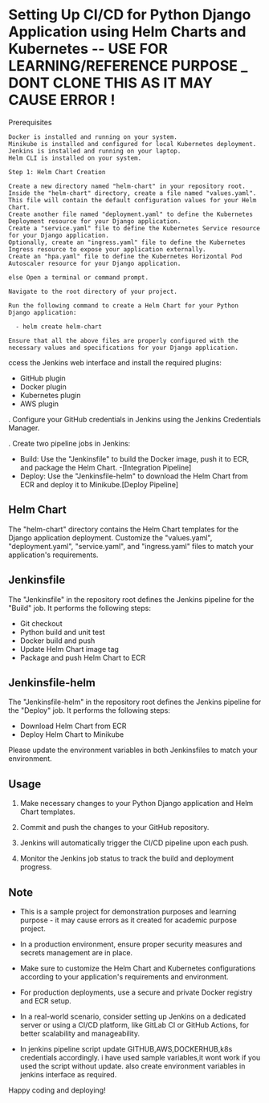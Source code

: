 #  Setting Up CI/CD for Python Django Application using Helm Charts and Kubernetes -- USE FOR LEARNING/REFERENCE PURPOSE _ DONT CLONE THIS AS IT MAY CAUSE ERROR !

Prerequisites

    Docker is installed and running on your system.
    Minikube is installed and configured for local Kubernetes deployment.
    Jenkins is installed and running on your laptop.
    Helm CLI is installed on your system.

    Step 1: Helm Chart Creation

    Create a new directory named "helm-chart" in your repository root.
    Inside the "helm-chart" directory, create a file named "values.yaml". This file will contain the default configuration values for your Helm Chart.
    Create another file named "deployment.yaml" to define the Kubernetes Deployment resource for your Django application.
    Create a "service.yaml" file to define the Kubernetes Service resource for your Django application.
    Optionally, create an "ingress.yaml" file to define the Kubernetes Ingress resource to expose your application externally.
    Create an "hpa.yaml" file to define the Kubernetes Horizontal Pod Autoscaler resource for your Django application.

    else Open a terminal or command prompt.

    Navigate to the root directory of your project.

    Run the following command to create a Helm Chart for your Python Django application:

      - helm create helm-chart

    Ensure that all the above files are properly configured with the necessary values and specifications for your Django application.


ccess the Jenkins web interface and install the required plugins:
   - GitHub plugin
   - Docker plugin
   - Kubernetes plugin
   - AWS plugin

. Configure your GitHub credentials in Jenkins using the Jenkins Credentials Manager.

. Create two pipeline jobs in Jenkins:
   - Build: Use the "Jenkinsfile" to build the Docker image, push it to ECR, and package the Helm Chart. -[Integration Pipeline]
   - Deploy: Use the "Jenkinsfile-helm" to download the Helm Chart from ECR and deploy it to Minikube.[Deploy Pipeline]

## Helm Chart

The "helm-chart" directory contains the Helm Chart templates for the Django application deployment. Customize the "values.yaml", "deployment.yaml", "service.yaml", and "ingress.yaml" files to match your application's requirements.

## Jenkinsfile

The "Jenkinsfile" in the repository root defines the Jenkins pipeline for the "Build" job. It performs the following steps:
- Git checkout
- Python build and unit test
- Docker build and push
- Update Helm Chart image tag
- Package and push Helm Chart to ECR

## Jenkinsfile-helm

The "Jenkinsfile-helm" in the repository root defines the Jenkins pipeline for the "Deploy" job. It performs the following steps:
- Download Helm Chart from ECR
- Deploy Helm Chart to Minikube

Please update the environment variables in both Jenkinsfiles to match your environment.

## Usage

1. Make necessary changes to your Python Django application and Helm Chart templates.

2. Commit and push the changes to your GitHub repository.

3. Jenkins will automatically trigger the CI/CD pipeline upon each push.

4. Monitor the Jenkins job status to track the build and deployment progress.

## Note

- This is a sample project for demonstration purposes and learning purpose - it may cause errors as it created for academic purpose project.

-  In a production environment, ensure proper security measures and secrets management are in place.

- Make sure to customize the Helm Chart and Kubernetes configurations according to your application's requirements and environment.

- For production deployments, use a secure and private Docker registry and ECR setup.

- In a real-world scenario, consider setting up Jenkins on a dedicated server or using a CI/CD platform, like GitLab CI or GitHub Actions, for better scalability and manageability.

- In jenkins pipeline script update GITHUB,AWS,DOCKERHUB,k8s credentials accordingly. i have used sample variables,it wont work if you used the script without update. also create environment variables in jenkins interface as required. 

Happy coding and deploying!
